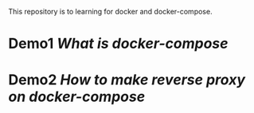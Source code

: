 This repository is to learning for docker and docker-compose.

# Demo1 *What is docker-compose*

# Demo2 *How to make reverse proxy on docker-compose*
